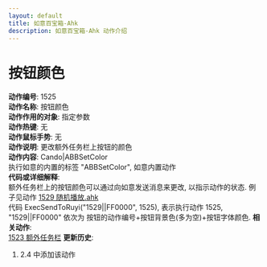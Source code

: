```yaml
---
layout: default
title: 如意百宝箱-Ahk
description: 如意百宝箱-Ahk 动作介绍
---
```

<link rel="stylesheet" href="../actions/css/atom-one-light.min.css">
<script src="../actions/js/highlight.min.js"></script>
<script>hljs.highlightAll();</script>

# [](#header-2) 按钮颜色
**动作编号**: 1525  
**动作名称**: 按钮颜色  
**动作作用的对象**: 指定参数  
**动作热键**: 无  
**动作鼠标手势**: 无  
**动作说明**: 更改额外任务栏上按钮的颜色  
**动作内容**: Cando|ABBSetColor  
执行如意的内置的标签 "ABBSetColor", 如意内置动作  
**代码或详细解释**:  
额外任务栏上的按钮颜色可以通过向如意发送消息来更改, 以指示动作的状态. 例子见动作 [1529 随机播放.ahk](1529.md)  
代码 ExecSendToRuyi("1529||FF0000", 1525), 表示执行动作 1525, "1529||FF0000" 依次为 按钮的动作编号+按钮背景色(多为空)+按钮字体颜色.
**相关动作**:  
[1523 额外任务栏](1523.md)
**更新历史**:  
1. 2.4 中添加该动作